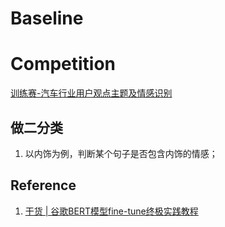 # Baseline

# Competition
[训练赛-汽车行业用户观点主题及情感识别](https://www.datafountain.cn/competitions/329/details/data-evaluation)

## 做二分类
1. 以内饰为例，判断某个句子是否包含内饰的情感；

## Reference
1. [干货 | 谷歌BERT模型fine-tune终极实践教程](https://blog.csdn.net/dQCFKyQDXYm3F8rB0/article/details/84551399)